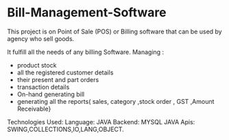 # Bill-Management-Software

This project is on Point of Sale (POS) or Billing    software that can be used by
agency who sell goods.

  It fulfill all the needs of any billing Software.
 Managing :
- product stock
- all the registered customer details
- their present and part orders
- transaction details
- On-hand generating bill
- generating all the reports( sales, category ,stock order , GST ,Amount Receivable}

Technologies Used:
Language: JAVA
Backend: MYSQL
JAVA Apis: SWING,COLLECTIONS,IO,LANG,OBJECT.
